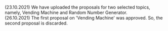 (23.10.2021) We have uploaded the proposals for two selected topics, namely, Vending Machine and Random Number Generator.\
(26.10.2021) The first proposal on 'Vending Machine' was approved. So, the second proposal is discarded.
